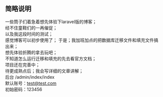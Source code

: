 ## 简略说明
一些筒子们着急着想先体验下laravel版的博客；  
经不住童鞋们的一再催促；  
以及我这段时间的测试；  
感觉博客可以初步使用了； 
于是；我加班加点的把数据库迁移文件和填充文件搞出来；  
想先体验折腾的拿去玩吧；  
不知道怎么运行迁移和填充的先去看官方文档；  
项目还在完善中；  
待更成熟点后；我会写详细的文章讲解；  
后台 /admin/index/index  
默认账号：test@test.com   
初始密码：123456